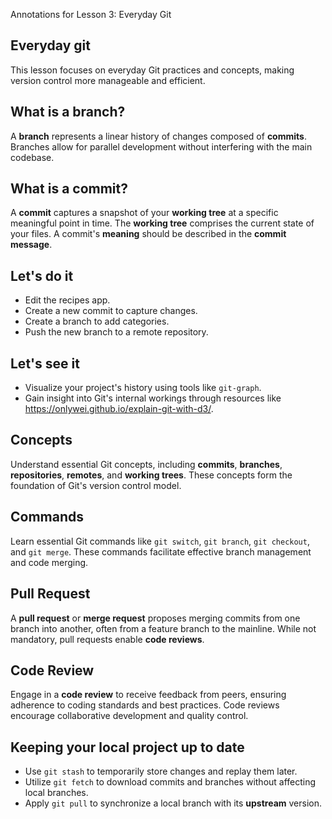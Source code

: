 Annotations for Lesson 3: Everyday Git

Everyday git
---
This lesson focuses on everyday Git practices and concepts, making version control more manageable and efficient.

What is a branch?
---
A **branch** represents a linear history of changes composed of **commits**.
Branches allow for parallel development without interfering with the main codebase.

What is a commit?
---
A **commit** captures a snapshot of your **working tree** at a specific meaningful point in time.
The **working tree** comprises the current state of your files. A commit's **meaning** should be described in the **commit message**.

Let's do it
---
- Edit the recipes app.
- Create a new commit to capture changes.
- Create a branch to add categories.
- Push the new branch to a remote repository.

Let's see it
---
- Visualize your project's history using tools like `git-graph`.
- Gain insight into Git's internal workings through resources like https://onlywei.github.io/explain-git-with-d3/.

Concepts
---
Understand essential Git concepts, including **commits**, **branches**, **repositories**, **remotes**, and **working trees**.
These concepts form the foundation of Git's version control model.

Commands
---
Learn essential Git commands like `git switch`, `git branch`, `git checkout`, and `git merge`.
These commands facilitate effective branch management and code merging.

Pull Request
---
A **pull request** or **merge request** proposes merging commits from one branch into another, often from a feature branch to the mainline.
While not mandatory, pull requests enable **code reviews**.

Code Review
---
Engage in a **code review** to receive feedback from peers, ensuring adherence to coding standards and best practices.
Code reviews encourage collaborative development and quality control.

Keeping your local project up to date
---
- Use `git stash` to temporarily store changes and replay them later.
- Utilize `git fetch` to download commits and branches without affecting local branches.
- Apply `git pull` to synchronize a local branch with its **upstream** version.
